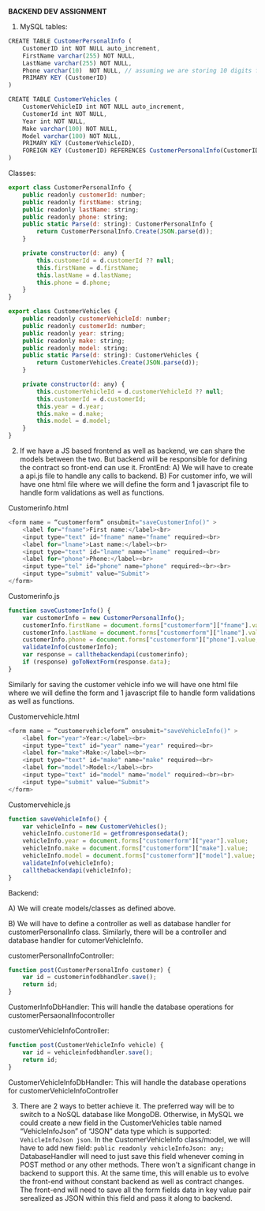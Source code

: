 **BACKEND DEV ASSIGNMENT**

1.	MySQL tables:

```js
CREATE TABLE CustomerPersonalInfo (
	CustomerID int NOT NULL auto_increment,
	FirstName varchar(255) NOT NULL,
	LastName varchar(255) NOT NULL,
	Phone varchar(10)  NOT NULL, // assuming we are storing 10 digits for Canada only
	PRIMARY KEY (CustomerID)
)

CREATE TABLE CustomerVehicles (
	CustomerVehicleID int NOT NULL auto_increment,
	CustomerId int NOT NULL,
	Year int NOT NULL,
	Make varchar(100) NOT NULL,
	Model varchar(100) NOT NULL,
	PRIMARY KEY (CustomerVehicleID),
	FOREIGN KEY (CustomerID) REFERENCES CustomerPersonalInfo(CustomerID)
)
```

Classes:
     
```js
export class CustomerPersonalInfo {
	public readonly customerId: number;
	public readonly firstName: string;
	public readonly lastName: string;
	public readonly phone: string;
	public static Parse(d: string): CustomerPersonalInfo {
		return CustomerPersonalInfo.Create(JSON.parse(d));
	}

	private constructor(d: any) {
		this.customerId = d.customerId ?? null;
		this.firstName = d.firstName;
		this.lastName = d.lastName;
		this.phone = d.phone;
	}
}

export class CustomerVehicles {
	public readonly customerVehicleId: number;
	public readonly customerId: number;
	public readonly year: string;
	public readonly make: string;
	public readonly model: string;
	public static Parse(d: string): CustomerVehicles {
		return CustomerVehicles.Create(JSON.parse(d));
	}

	private constructor(d: any) {
		this.customerVehicleId = d.customerVehicleId ?? null;
		this.customerId = d.customerId;
		this.year = d.year;
		this.make = d.make;
		this.model = d.model;
	}
}
 ```       

2.	If we have a JS based frontend as well as backend, we can share the models between the two. But backend will be responsible for defining the contract so front-end can use it.
FrontEnd:
A)	We will have to create a api.js file to handle any calls to backend.
B)	For customer info, we will have one html file where we will define the form and 1 javascript file to handle form validations as well as functions.

Customerinfo.html
        
```js    
<form name = “customerform” onsubmit="saveCustomerInfo()" >
	<label for="fname">First name:</label><br>
	<input type="text" id="fname" name="fname" required><br>
	<label for="lname">Last name:</label><br>
	<input type="text" id="lname" name="lname" required><br>
	<label for="phone">Phone:</label><br>
	<input type="tel" id="phone" name="phone" required><br><br>
	<input type="submit" value="Submit">
</form>
```

Customerinfo.js
        
```js 
function saveCustomerInfo() {
	var customerInfo = new CustomerPersonalInfo();
	customerInfo.firstName = document.forms["customerform"]["fname"].value;
	customerInfo.lastName = document.forms["customerform"]["lname"].value;
	customerInfo.phone = document.forms["customerform"]["phone"].value;
	validateInfo(customerInfo);
	var response = callthebackendapi(customerinfo);
	if (response) goToNextForm(response.data);
}
```

Similarly for saving the customer vehicle info we will have one html file where we will define the form and 1 javascript file to handle form               validations as well as functions. 

Customervehicle.html
        
```js
<form name = “customervehicleform” onsubmit="saveVehicleInfo()" >
	<label for="year">Year:</label><br>
	<input type="text" id="year" name="year" required><br>
	<label for="make">Make:</label><br>
	<input type="text" id="make" name="make" required><br>
	<label for="model">Model:</label><br>
	<input type="text" id="model" name="model" required><br><br>
	<input type="submit" value="Submit">
</form>
```

Customervehicle.js

```js
function saveVehicleInfo() {
	var vehicleInfo = new CustomerVehicles();
	vehicleInfo.customerId = getfromresponsedata();
	vehicleInfo.year = document.forms["customerform"]["year"].value;
	vehicleInfo.make = document.forms["customerform"]["make"].value;
	vehicleInfo.model = document.forms["customerform"]["model"].value;
	validateInfo(vehicleInfo);
	callthebackendapi(vehicleInfo);
}
```
        
Backend:

A)	We will create models/classes as defined above.

B)  We will have to define a controller as well as database handler for customerPersonalInfo class. Similarly, there will be a controller and database         handler for cutomerVehicleInfo.

customerPersonalInfoController:
          
```js
function post(CustomerPersonalInfo customer) {
	var id = customerinfodbhandler.save();
	return id;
}
```

CustomerInfoDbHandler: This will handle the database operations for customerPersaonalInfocontroller

customerVehicleInfoController:
        
```js
function post(CustomerVehicleInfo vehicle) {
	var id = vehicleinfodbhandler.save();
	return id;
}
```

CustomerVehicleInfoDbHandler: This will handle the database operations for customerVehicleInfoController


3.	There are 2 ways to better achieve it. The preferred way will be to switch to a NoSQL database like MongoDB. Otherwise, in MySQL we could create a new field in the CustomerVehicles table named “VehicleInfoJson” of “JSON” data type which is supported: `VehicleInfoJson json`.
In the CustomerVehicleInfo class/model, we will have to add new field: `public readonly vehicleInfoJson: any;`
DatabaseHandler will need to just save this field whenever coming in POST method or any other methods.
There won't a significant change in backend to support this. At the same time, this will enable us to evolve the front-end without constant backend as well as contract changes.
The front-end will need to save all the form fields data in key value pair serealized as JSON within this field and pass it along to backend. 





